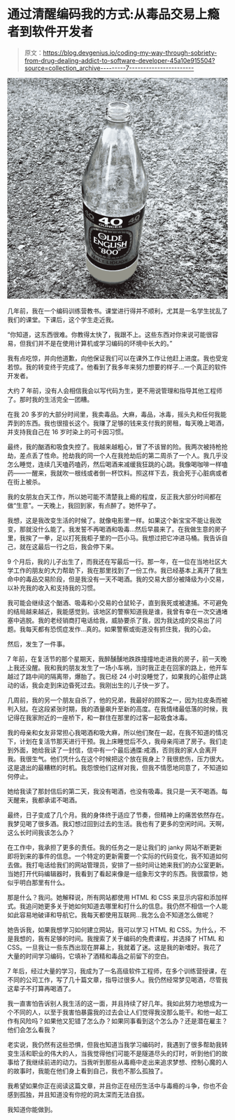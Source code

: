 # 通过清醒编码我的方式:从毒品交易上瘾者到软件开发者

> 原文：<https://blog.devgenius.io/coding-my-way-through-sobriety-from-drug-dealing-addict-to-software-developer-45a10e915504?source=collection_archive---------7----------------------->

![](img/94fd5f5359d04edd2dc3f2e50cfeb959.png)

几年前，我在一个编码训练营教书。课堂进行得并不顺利，尤其是一名学生扰乱了我们的课堂。下课后，这个学生走近我。

“你知道，这东西很难。你教得太快了，我跟不上。这些东西对你来说可能很容易，但我们并不是在使用计算机或学习编码的环境中长大的。”

我有点吃惊，并向他道歉，向他保证我们可以在课外工作让他赶上进度。我也受宠若惊。我的转变终于完成了。他看到了我多年来努力想要的样子…一个真正的软件开发者。

大约 7 年前，没有人会相信我会以写代码为生，更不用说管理和指导其他工程师了。那时我的生活完全一团糟。

在我 20 多岁的大部分时间里，我卖毒品。大麻，毒品，冰毒，摇头丸和任何我能弄到的东西。我也很擅长这个。我赚了足够的钱来支付我的房租，每天晚上喝酒，并支持我自己在 16 岁时染上的可卡因习惯。

最终，我的酗酒和吸食失控了。我越来越粗心，冒了不该冒的险。我两次被持枪抢劫，差点丢了性命。抢劫我的同一个人在我抢劫后的第二周杀了一个人。我几乎没怎么睡觉，连续几天嗑药嗑药，然后喝酒来减缓我狂跳的心跳。我像喝咖啡一样嗑药——一醒来，我就吹一根线或者倒一杯饮料。照这样下去，我会死于心脏病或者在街上被杀。

我的女朋友白天工作，所以她可能不清楚我上瘾的程度，反正我大部分时间都在做“生意”。一天晚上，我回到家，有点醉了。她怀孕了。

我想，这是我改变生活的时候了。就像电影里一样。如果这个新宝宝不能让我改变，那就没什么能了。我发誓不再喝酒和吸毒…然后早晨来了。在我做生意的房子里，我挨了一拳，足以打死我柜子里的一匹小马。我想过把它冲进马桶。我告诉自己，就在这最后一行之后，我会停下来。

9 个月后，我的儿子出生了，而我还在写最后一行。那一年，在一位在当地社区大学工作的朋友的大力帮助下，我在那里找到了一份工作。我已经基本上离开了我生命中的毒品交易阶段，但是我没有一天不喝酒。我的交易大部分被降级为小交易，以补充我的收入和支持我的习惯。

我可能会继续这个酗酒、吸毒和小交易的仓鼠轮子，直到我死或被逮捕。不可避免的结局越来越近，我能感觉到。该地区的警察知道我是谁，我曾有幸在一次交通堵塞中逃脱。我的老经销商打电话给我，威胁要杀了我，因为我达成的交易出了问题。我每天都有恐慌症发作…真的。如果警察或街道没有抓住我，我的心会。

然后，发生了一件事。

7 年前，在复活节的那个星期天，我醉醺醺地跌跌撞撞地走进我的房子，前一天晚上我还没醒。我和我的朋友发生了一场小车祸，当时我正走在回家的路上，他开车越过了路中间的隔离带，爆胎了。我已经 24 小时没睡觉了，如果我的心脏停止跳动的话，我会走到床边昏死过去。我刚出生的儿子快一岁了。

几周前，我的另一个朋友自杀了，他的兄弟，我最好的顾客之一，因为拉皮条而被判入狱。在这段紧张时期，我的酒量飙升至新的高度。在我情绪最低落的时候，我记得在我家附近的一座桥下，和一群住在那里的过客一起吸食冰毒。

我的母亲和女友非常担心我喝酒和吸大麻，所以他们聚在一起，在我不知道的情况下，计划在复活节那天进行干预。我上床睡觉后不久，我母亲闯进了房子。我们走到外面，她给我读了一封信，信中有一个最后通牒:戒酒，否则我的家人会离开我。我很生气。他们凭什么在这个时候把这个放在我身上？我很悲伤，压力很大。这是退出的最糟糕的时机。我怨恨他们这样对我，但我不情愿地同意了，不知道如何停止。

她给我读了那封信后的第二天，我没有喝酒，也没有吸毒。我只是一天不喝酒。每天醒来，我都承诺不喝酒。

最终，日子变成了几个月。我的身体终于适应了节奏，但精神上的痛苦依然存在。我梦见喝了很多酒。我幻想过回到过去的生活。我也有了更多的空闲时间。天啊，这么长时间我该怎么办？

在工作中，我承担了更多的责任。我的任务之一是让我们的 janky 网站不断更新即将到来的事件的信息。一个特定的更新需要一个实际的代码变化，我不知道如何去做。我打电话给我们的网站管理员，安排了一些时间让她来我们的办公室更新。当她打开代码编辑器时，我看到了看起来像是一组象形文字的东西。我很震惊，她似乎明白那里有什么。

那是什么？我问。她解释说，所有网站都使用 HTML 和 CSS 来显示内容和添加样式。我追问她更多关于她如何知道去哪里和打什么的信息。我仍然不相信一个人能如此容易地破译和导航它。我每天都使用互联网…我怎么会不知道怎么做呢？

她告诉我，如果我想学习如何建立网站，我可以学习 HTML 和 CSS。为什么，不是我想的，我有足够的时间。我搜索了关于编码的免费课程，并选择了 HTML 和 CSS。一旦我让一些东西出现在屏幕上，我就着了迷。这是我的新嗜好。我花了大量的时间学习编码，它填补了酒精和毒品之前留下的空白。

7 年后，经过大量的学习，我成为了一名高级软件工程师，在多个训练营授课，在不同的公司工作，写了几十篇文章，指导过很多人。我仍然经常梦见喝酒，尽管我这辈子不打算再喝酒了。

我一直害怕告诉别人我生活的这一面，并且持续了好几年。我如此努力地想成为一个不同的人，以至于我害怕暴露我的过去会让人们觉得我没那么能干。和他一起工作有风险吗？如果他又犯错了怎么办？如果同事看到这个怎么办？还是潜在雇主？他们会怎么看我？

老实说，我仍然有这些恐惧，但我也知道当我学习编码时，我遇到了很多帮助我转变生活和职业的伟大的人，当我觉得他们可能不是隧道尽头的灯时，听到他们的故事给了我继续前进的动力。当我听到那些从毒瘾中走出来追求梦想、控制心魔的人的故事时，我能在他们身上看到自己，我也不那么孤独了。

我希望如果你正在阅读这篇文章，并且你正在经历生活中与毒瘾的斗争，你也不会感到孤独，并且知道没有你挖的洞太深而无法自拔。

我知道你能做到。